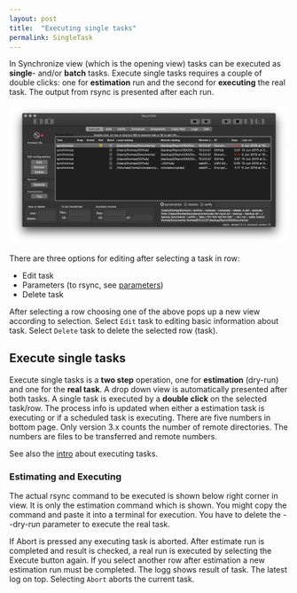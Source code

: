 ```yaml
---
layout: post
title:  "Executing single tasks"
permalink: SingleTask
---
```

In Synchronize view (which is the opening view) tasks can be executed as **single**- and/or **batch** tasks. Execute single tasks requires a couple of double clicks: one for **estimation** run and the second for **executing** the real task. The output from rsync is presented after each run.

![](/images/RsyncOSX/master/singletask/singletask.png)

There are three options for editing after selecting a task in row:

- Edit task
- Parameters (to rsync, see [parameters](/Parameters))
- Delete task

After selecting a row choosing one of the above pops up a new view according to selection. Select `Edit` task to editing basic information about task. Select `Delete` task to delete the selected row (task).

## Execute single tasks

Execute single tasks is a **two step** operation, one for **estimation** (dry-run) and one for the **real task**. A drop down view is automatically presented after both tasks. A single task is executed by  a **double click** on the selected task/row. The process info is updated when either a estimation task is executing or if a scheduled task is executing. There are five numbers in bottom page. Only version 3.x counts the number of remote directories. The numbers are files to be transferred and remote numbers.

See also the [intro](/Intro) about executing tasks.

### Estimating and Executing

The actual rsync command to be executed is shown below right corner in view. It is only the estimation command which is shown. You might copy the command and paste it into a terminal for execution. You have to delete the --dry-run parameter to execute the real task.

If Abort is pressed any executing task is aborted. After estimate run is completed and result is checked, a real run is executed by selecting the Execute button again. If you select another row after estimation a new estimation run must be completed.
The logg shows result of task. The latest log on top.
Selecting `Abort` aborts the current task.

